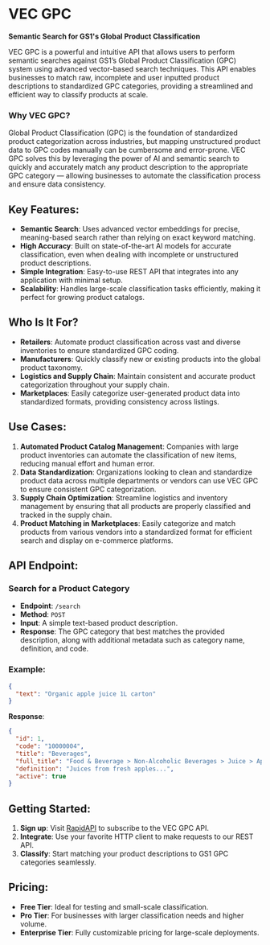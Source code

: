 # **VEC GPC**  
**Semantic Search for GS1's Global Product Classification**

VEC GPC is a powerful and intuitive API that allows users to perform semantic searches against GS1’s Global Product Classification (GPC) system using advanced vector-based search techniques. This API enables businesses to match raw, incomplete and user inputted product descriptions to standardized GPC categories, providing a streamlined and efficient way to classify products at scale.

### **Why VEC GPC?**
Global Product Classification (GPC) is the foundation of standardized product categorization across industries, but mapping unstructured product data to GPC codes manually can be cumbersome and error-prone. VEC GPC solves this by leveraging the power of AI and semantic search to quickly and accurately match any product description to the appropriate GPC category — allowing businesses to automate the classification process and ensure data consistency.

## **Key Features:**
- **Semantic Search**: Uses advanced vector embeddings for precise, meaning-based search rather than relying on exact keyword matching.
- **High Accuracy**: Built on state-of-the-art AI models for accurate classification, even when dealing with incomplete or unstructured product descriptions.
- **Simple Integration**: Easy-to-use REST API that integrates into any application with minimal setup.
- **Scalability**: Handles large-scale classification tasks efficiently, making it perfect for growing product catalogs.

## **Who Is It For?**
- **Retailers**: Automate product classification across vast and diverse inventories to ensure standardized GPC coding.
- **Manufacturers**: Quickly classify new or existing products into the global product taxonomy.
- **Logistics and Supply Chain**: Maintain consistent and accurate product categorization throughout your supply chain.
- **Marketplaces**: Easily categorize user-generated product data into standardized formats, providing consistency across listings.

## **Use Cases**:
1. **Automated Product Catalog Management**: Companies with large product inventories can automate the classification of new items, reducing manual effort and human error.
2. **Data Standardization**: Organizations looking to clean and standardize product data across multiple departments or vendors can use VEC GPC to ensure consistent GPC categorization.
3. **Supply Chain Optimization**: Streamline logistics and inventory management by ensuring that all products are properly classified and tracked in the supply chain.
4. **Product Matching in Marketplaces**: Easily categorize and match products from various vendors into a standardized format for efficient search and display on e-commerce platforms.

## **API Endpoint**:
### **Search for a Product Category**
- **Endpoint**: `/search`
- **Method**: `POST`
- **Input**: A simple text-based product description.
- **Response**: The GPC category that best matches the provided description, along with additional metadata such as category name, definition, and code.

### Example:
```json
{
  "text": "Organic apple juice 1L carton"
}
```
**Response**:
```json
{
  "id": 1,
  "code": "10000004",
  "title": "Beverages",
  "full_title": "Food & Beverage > Non-Alcoholic Beverages > Juice > Apple Juice",
  "definition": "Juices from fresh apples...",
  "active": true
}
```

## **Getting Started**:
1. **Sign up**: Visit [RapidAPI](https://rapidapi.com/) to subscribe to the VEC GPC API.
2. **Integrate**: Use your favorite HTTP client to make requests to our REST API.
3. **Classify**: Start matching your product descriptions to GS1 GPC categories seamlessly.

## **Pricing**:
- **Free Tier**: Ideal for testing and small-scale classification.
- **Pro Tier**: For businesses with larger classification needs and higher volume.
- **Enterprise Tier**: Fully customizable pricing for large-scale deployments.